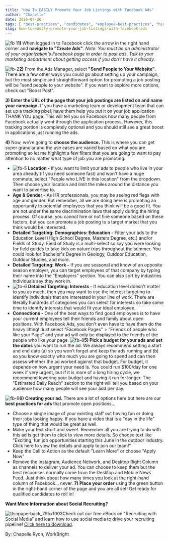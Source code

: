 ```yaml
---
title: "How To EASILY Promote Your Job Listings with Facebook Ads"
author: "Chapelle"
date: 2016-04-20
tags: [ "best-practices", "candidates", "employee-best-practices", "hiring", "how-to", "hr-best-practices", "interviewing", "mission-critical-workforce", "recruiting", "social-media" ]
slug: how-to-easily-promote-your-job-listings-with-facebook-ads
---
```

![fb 1](https://workbright.com/wp-content/uploads/2016/04/fb-1-300x189.jpg)**1)** When logged in to Facebook click the arrow in the right hand corner and **navigate to "Create Ads"**. _Note: You must be an administrator of your organization's Facebook page in order to post ads. Talk to your marketing department about getting access if you don't have it already._   
  
 ![fb-2](https://workbright.com/wp-content/uploads/2016/04/fb-2-300x212.png)**2)** From the Ads Manager, select **"Send People to Your Website"**. There are a few other ways you could go about setting up your campaign, but the most simple and straightforward option for promoting a job posting will be "send people to your website". If you want to explore more options, check out "Boost Post".  
  
**3) Enter the URL of the page that your job postings are listed on and name your campaign.** If you have a marketing team or development team that can set up a tracking pixel, have them help you put it on your job application THANK YOU page. This will tell you on Facebook how many people from Facebook actually went through the application process. However, this tracking portion is completely optional and you should still see a great boost in applications just running the ads.  
  
**4)** Now, we're going to **choose the audience.** This is where you can get super granular and the use cases are varied based on what you are promoting so let me highlight a few filters that you are going to want to pay attention to no matter what type of job you are promoting.
- ![fb-5](https://workbright.com/wp-content/uploads/2016/04/fb-5-292x300.png) **Location -** If you want to limit your ads to people who live in your area already (if you need someone fast) and won't have a huge commute, select "People who LIVE in this location" from the dropdown. Then choose your location and limit the miles around the distance you want to advertise to.
- **Age & Gender -** As HR professionals, you may be seeing red flags with age and gender. But remember, all we are doing here is promoting an opportunity to potential employees that you think will be a good fit. You are not under the same discrimination laws that apply during the hiring process. Of course, you cannot hire or not hire someone based on these factors, but you can promote a job posting to a target market that you think would be interested.
- **Detailed Targeting: Demographics: Education -** Filter your ads to the Education Level (High School Degree, Masters Degree, etc.) and/or Fields of Study. Field of Study is a multi-select so say you were looking for field guides to take kids on nature trips throughout the summer. You could look for Bachelor's Degree in Geology, Outdoor Education, Outdoor Studies, and more.
- **Detailed Targeting: Work -** If you are seasonal and know of an opposite season employer, you can target employees of that company by typing their name into the "Employers" section. You can also sort by industries individuals say they work in.
- ![fb-6](https://workbright.com/wp-content/uploads/2016/04/fb-6-300x205.png) **Detailed Targeting: Interests -** If education level doesn't matter to you as much, then you may want to use the interest targeting to identify individuals that are interested in your line of work. There are literally hundreds of categories you can select for interests so take some time to identify interests that would fit your ideal employee.
- **Connections -** One of the best ways to find good employees is to have your current employees tell their friends and family about open positions. With Facebook Ads, you don't even have to have them do the heavy lifting! Just select "Facebook Pages" \> "Friends of people who like your Page" and your ad will only be displayed to the friends of the people who like your page.
 ![fb-8](https://workbright.com/wp-content/uploads/2016/04/fb-8-300x134.png)**5) Pick a budget for your ads and set the dates** you want to run the ad. We always recommend setting a start and end date (a) so you won't forget and keep the ads running and (b) so you know exactly who much you are going to spend and can then assess whether the ad worked against that budget. For budget, it depends on how urgent your need is. You could run $100/day for one week if very urgent, but if it is more of a long hiring cycle, we recommend lowering your budget and having it run for longer. The "Estimated Daily Reach" section to the right will tell you based on your audience how many people will see your add per day.  
  
 ![fb-9](https://workbright.com/wp-content/uploads/2016/04/fb-9-300x220.png)**6)**  **Creating your ad.** There are a lot of options here but here are our **best practices for ads** that promote open positions...
- Choose a single image of your existing staff out having fun or doing their jobs looking happy. If you have a video that is a "day in the life" type of thing that would be great as well.
- Make your text short and sweet. Remember all you are trying to do with this ad is get them to click to view more details. So choose text like "Exciting, fun job opportunities starting this June in the outdoor industry. Click here to view the details and apply to join our team!"
- Keep the Call to Action as the default "Learn More" or choose "Apply Now"
- Remove the Instagram, Audience Network, and Desktop Right Column as channels to deliver your ad. You can choose to keep them but the best responses normally come from the Desktop and Mobile News Feed. Just think about how many times you look at the right-hand column of Facebook... never.
**7) Place your order** using the green button in the right-hand corner of the page and you are all set! Get ready for qualified candidates to roll in!  
  
**Want More Information about Social Recruiting?**   
  


  
  
 ![thinpaperback_795x1003](https://workbright.com/wp-content/uploads/2016/03/thinpaperback_795x1003-238x300.png)Check out our free eBook on "Recruiting with Social Media" and learn how to use social media to drive your recruiting pipeline! [Click here to download](https://workbright.com/socialrecruiting/).  
  
By: Chapelle Ryon, WorkBright
